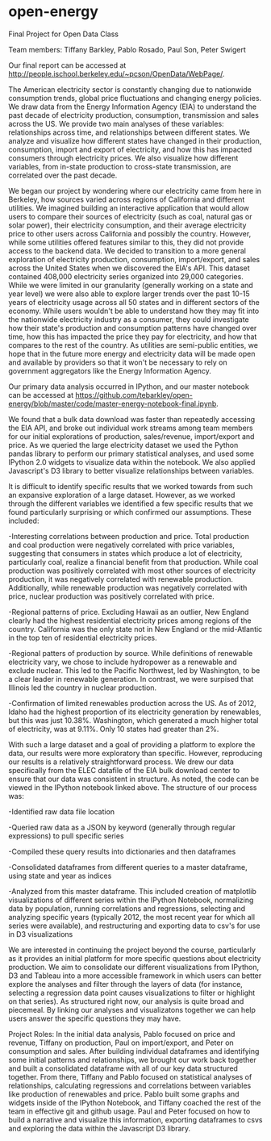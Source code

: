 open-energy
===========

Final Project for Open Data Class

Team members: Tiffany Barkley, Pablo Rosado, Paul Son, Peter Swigert

Our final report can be accessed at http://people.ischool.berkeley.edu/~pcson/OpenData/WebPage/.

The American electricity sector is constantly changing due to nationwide consumption trends, global price fluctuations and changing energy policies. We draw data from the Energy Information Agency (EIA) to understand the past decade of electricity production, consumption, transmission and sales across the US. We provide two main analyses of these variables: relationships across time, and relationships between different states. We analyze and visualize how different states have changed in their production, consumption, import and export of electricity, and how this has impacted consumers through electricity prices. We also visualize how different variables, from in-state production to cross-state transmission, are correlated over the past decade.

We began our project by wondering where our electricity came from here in Berkeley, how sources varied across regions of California and different utilities. We imagined building an interactive application that would allow users to compare their sources of electricity (such as coal, natural gas or solar power), their electricity consumption, and their average electricity price to other users across California and possibly the country. However, while some utilities offered features similar to this, they did not provide access to the backend data. We decided to transition to a more general exploration of electricity production, consumption, import/export, and sales across the United States when we discovered the EIA's API. This dataset contained 408,000 electricity series organized into 29,000 categories. While we were limited in our granularity (generally working on a state and year level) we were also able to explore larger trends over the past 10-15 years of electricity usage across all 50 states and in different sectors of the economy. While users wouldn't be able to understand how they may fit into the nationwide electricity industry as a consumer, they could investigate how their state's production and consumption patterns have changed over time, how this has impacted the price they pay for electricity, and how that compares to the rest of the country. As utilities are semi-public entities, we hope that in the future more energy and electricity data will be made open and available by providers so that it won't be necessary to rely on government aggregators like the Energy Information Agency.

Our primary data analysis occurred in IPython, and our master notebook can be accessed at https://github.com/tebarkley/open-energy/blob/master/code/master-energy-notebook-final.ipynb.

We found that a bulk data download was faster than repeatedly accessing the EIA API, and broke out individual work streams among team members for our initial explorations of production, sales/revenue, import/export and price. As we queried the large electricity dataset we used the Python pandas library to perform our primary statistical analyses, and used some IPython 2.0 widgets to visualize data within the notebook. We also applied Javascript's D3 library to better visualize relationships between variables.

It is difficult to identify specific results that we worked towards from such an expansive exploration of a large dataset. However, as we worked through the different variables we identified a few specific results that we found particularly surprising or which confirmed our assumptions. These included:

  -Interesting correlations between production and price. Total production and coal production were negatively correlated with price variables, suggesting that consumers in states which produce a lot of electricity, particularly coal, realize a financial benefit from that production. While coal production was positively correlated with most other sources of electricity production, it was negatively correlated with renewable production. Additionally, while renewable production was negatively correlated with price, nuclear production was positively correlated with price.
  
  -Regional patterns of price. Excluding Hawaii as an outlier, New England clearly had the highest residential electricity prices among regions of the country. California was the only state not in New England or the mid-Atlantic in the top ten of residential electricity prices.
  
  -Regional patters of production by source. While definitions of renewable electricity vary, we chose to include hydropower as a renewable and exclude nuclear. This led to the Pacific Northwest, led by Washington, to be a clear leader in renewable generation. In contrast, we were surpised that Illinois led the country in nuclear production.
  
  -Confirmation of limited renewables production across the US. As of 2012, Idaho had the highest proportion of its electricity generation by renewables, but this was just 10.38%. Washington, which generated a much higher total of electricity, was at 9.11%. Only 10 states had greater than 2%.

With such a large dataset and a goal of providing a platform to explore the data, our results were more exploratory than specific. However, reproducing our results is a relatively straightforward process. We drew our data specifically from the ELEC datafile of the EIA bulk download center to ensure that our data was consistent in structure. As noted, the code can be viewed in the IPython notebook linked above. The structure of our process was:

  -Identified raw data file location
  
  -Queried raw data as a JSON by keyword (generally through regular expressions) to pull specific series
  
  -Compiled  these query results into dictionaries and then dataframes
  
  -Consolidated  dataframes from different queries to a master dataframe, using state and year as indices
  
  -Analyzed from this master dataframe. This included creation of matplotlib visualizations of different series within the IPython Notebook, normalizing data by population, running correlations and regressions, selecting and analyzing specific years (typically 2012, the most recent year for which all series were available), and restructuring and exporting data to csv's for use in D3 visualizations

We are interested in continuing the project beyond the course, particularly as it provides an initial platform for more specific questions about electricity production. We aim to consolidate our different visualizations from IPython, D3 and Tableau into a more accessible framework in which users can better explore the analyses and filter through the layers of data (for instance, selecting a regression data point causes visualizations to filter or highlight on that series). As structured right now, our analysis is quite broad and piecemeal. By linking our analyses and visualizatons together we can help users answer the specific questions they may have.


Project Roles:
In the initial data analysis, Pablo focused on price and revenue, Tiffany on production, Paul on import/export, and Peter on consumption and sales. After building individual dataframes and identifying some initial patterns and relationships, we brought our work back together and built a consolidated dataframe with all of our key data structured together. From there, Tiffany and Pablo focused on statistical analyses of relationships, calculating regressions and correlations between variables like production of renewables and price. Pablo built some graphs and widgets inside of the IPython Notebook, and Tiffany coached the rest of the team in effective git and github usage. Paul and Peter focused on how to build a narrative and visualize this information, exporting dataframes to csvs and exploring the data within the Javascript D3 library.
